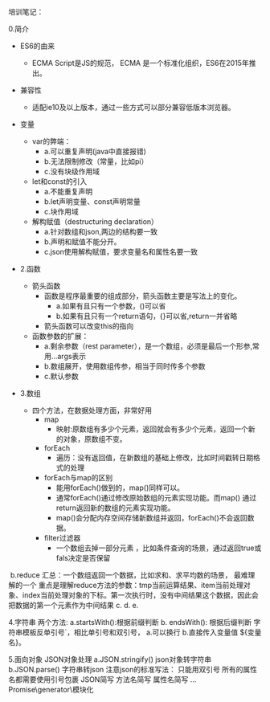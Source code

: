 培训笔记：

0.简介

- ES6的由来
  - ECMA Script是JS的规范， ECMA 是一个标准化组织，ES6在2015年推出。
- 兼容性
  - 适配ie10及以上版本，通过一些方式可以部分兼容低版本浏览器。

- 变量
  - var的弊端：
    - a.可以重复声明(java中直接报错)
    - b.无法限制修改（常量，比如pi）
    - c.没有块级作用域
  - let和const的引入
    - a.不能重复声明
    - b.let声明变量、const声明常量
    - c.块作用域
  - 解构赋值（destructuring declaration） 
    - a.针对数组和json,两边的结构要一致
    - b.声明和赋值不能分开。
    - c.json使用解构赋值，要求变量名和属性名要一致
- 2.函数
  - 箭头函数
    - 函数是程序最重要的组成部分，箭头函数主要是写法上的变化。
      - a.如果有且只有一个参数，()可以省
      - b.如果有且只有一个return语句，{}可以省,return一并省略
    - 箭头函数可以改变this的指向
  - 函数参数的扩展：
    - a.剩余参数（rest parameter），是一个数组，必须是最后一个形参,常用...args表示
    - b.数组展开，使用数组传参，相当于同时传多个参数 
    - c.默认参数
- 3.数组
  - 四个方法，在数据处理方面，非常好用
    - map	
      - 映射:原数组有多少个元素，返回就会有多少个元素，返回一个新的对象，原数组不变。
    - forEach	
      - 遍历：没有返回值，在新数组的基础上修改，比如时间戳转日期格式的处理
    - forEach与map的区别
      - 能用forEach()做到的，map()同样可以。
      - 通常forEach()通过修改原始数组的元素实现功能。而map() 通过return返回新的数组的元素实现功能。
      - map()会分配内存空间存储新数组并返回，forEach()不会返回数据。
    - filter过滤器
      - 一个数组去掉一部分元素 ，比如条件查询的场景，通过返回true或fals决定是否保留


​        b.reduce	汇总：一个数组返回一个数据，比如求和、求平均数的场景， 最难理解的一个
            重点是理解reduce方法的参数：tmp当前运算结果、item当前处理对象、index当前处理对象的下标。第一次执行时，没有中间结果这个数据，因此会把数据的第一个元素作为中间结果
        c.
        d.
        e.

4.字符串
    两个方法:
        a.startsWith():根据前缀判断
        b. endsWith(): 根据后缀判断
    字符串模板反单引号`，相比单引号和双引号，
        a.可以换行
        b.直接传入变量值 ${变量名}。

5.面向对象
    JSON对象处理
        a.JSON.stringify() json对象转字符串
        b.JSON.parse() 字符串转json
        注意json的标准写法： 
            只能用双引号
            所有的属性名都需要使用引号包裹
    JSON简写
        方法名简写
        属性名简写
...
    Promise\generator\模块化